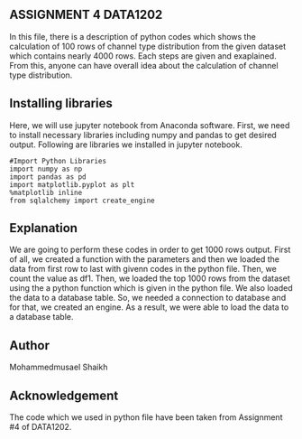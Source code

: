 ## ASSIGNMENT 4 DATA1202
In this file, there is a description of python codes which shows the calculation of 100 rows of channel type distribution from the given dataset which contains nearly 4000 rows. Each steps are given and exaplained. From this, anyone can have overall idea about the calculation of channel type distribution.

## Installing libraries
Here, we will use jupyter notebook from Anaconda software. First, we need to install necessary libraries including numpy and pandas to get desired output. Following are libraries we installed in jupyter notebook.
```
#Import Python Libraries
import numpy as np
import pandas as pd
import matplotlib.pyplot as plt
%matplotlib inline
from sqlalchemy import create_engine
```

## Explanation
We are going to perform these codes in order to get 1000 rows output. First of all, we created a function with the parameters and then we loaded the data from first row to last with givenn codes in the python file. Then, we count the value as df1. Then, we loaded the top 1000 rows from the dataset using the a python function which is given in the python file. 
We also loaded the data to a database table. So, we needed a connection to database and for that, we created an engine. As a result, we were able to load the data to a database table.

## Author
Mohammedmusael Shaikh

## Acknowledgement 
The code which we used in python file have been taken from Assignment #4 of DATA1202.

